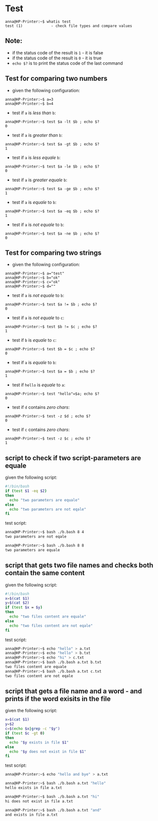 # Test
```
anna@HP-Printer:~$ whatis test
test (1)             - check file types and compare values

```
## Note:
* if the status code of the result is `1` - it is false
* if the status code of the result is `0` - it is true
* `echo $?` is to print the status code of the last command

## Test for comparing two numbers 
* given the following configuration:
```
anna@HP-Printer:~$ a=3
anna@HP-Printer:~$ b=4
```
* test if `a` is *less than* `b`:
```
anna@HP-Printer:~$ test $a -lt $b ; echo $?
0
```
* test if `a` is *greater than* `b`:
```
anna@HP-Printer:~$ test $a -gt $b ; echo $?
1
```
* test if `a` is *less equale* `b`:
```
anna@HP-Printer:~$ test $a -le $b ; echo $?
0
```
* test if `a` is *greater equale* `b`:
```
anna@HP-Printer:~$ test $a -ge $b ; echo $?
1
```
* test if `a` is *equale* to `b`:
```
anna@HP-Printer:~$ test $a -eq $b ; echo $?
1
```
* test if `a` is *not equale* to `b`:
```
anna@HP-Printer:~$ test $a -ne $b ; echo $?
0
```
## Test for comparing two strings 
* given the following configuration:
```
anna@HP-Printer:~$ a="test"
anna@HP-Printer:~$ b="ok"
anna@HP-Printer:~$ c="ok"
anna@HP-Printer:~$ d=""
```
* test if `a` is *not equale* to `b`:
```
anna@HP-Printer:~$ test $a != $b ; echo $?
0
```
* test if `a` is *not equale* to `c`:
```
anna@HP-Printer:~$ test $b != $c ; echo $?
1
```
* test if `b` is *equale* to `c`:
```
anna@HP-Printer:~$ test $b = $c ; echo $?
0
```
* test if `a` is *equale* to `b`:
```
anna@HP-Printer:~$ test $a = $b ; echo $?
1
```
* test if `hello` is *equale* to `a`:
```
anna@HP-Printer:~$ test "hello"=$a; echo $?
0
```
* test if `d` contains *zero chars*:
```
anna@HP-Printer:~$ test -z $d ; echo $?
0
```
* test if `c` contains *zero chars*:
```
anna@HP-Printer:~$ test -z $c ; echo $?
1
```


## script to check if two script-parameters are equale
given the following script:
```bash
#!/bin/bash
if (test $1 -eq $2)
then
  echo "two parameters are equale"
else
  echo "two parameters are not eqale"
fi
```
test script:
```bash
anna@HP-Printer:~$ bash ./b.bash 8 4
two parameters are not eqale

anna@HP-Printer:~$ bash ./b.bash 8 8
two parameters are equale
```
## script that gets two file names and checks both contain the same content
given the following script:
```bash
#!/bin/bash
x=$(cat $1)
y=$(cat $2)
if (test $x = $y)
then
  echo "two files content are equale"
else
  echo "two files content are not eqale"
fi
```
test script:
```bash
anna@HP-Printer:~$ echo "hello" > a.txt
anna@HP-Printer:~$ echo "hello" > b.txt
anna@HP-Printer:~$ echo "hi" > c.txt
anna@HP-Printer:~$ bash ./b.bash a.txt b.txt
two files content are equale
anna@HP-Printer:~$ bash ./b.bash a.txt c.txt
two files content are not eqale
```

## script that gets a file name and a word - and prints if the word exisits in the file
given the following script:
```bash
x=$(cat $1)
y=$2
c=$(echo $x|grep -c "$y")
if (test $c -gt 0)
then
  echo "$y exists in file $1"
else
  echo "$y does not exist in file $1"
fi
```

test script:
```bash
anna@HP-Printer:~$ echo "hello and bye" > a.txt

anna@HP-Printer:~$ bash ./b.bash a.txt "hello"
hello exists in file a.txt

anna@HP-Printer:~$ bash ./b.bash a.txt "hi"
hi does not exist in file a.txt

anna@HP-Printer:~$ bash ./b.bash a.txt "and"
and exists in file a.txt

```